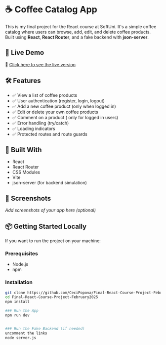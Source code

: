 # ☕ Coffee Catalog App

This is my final project for the React course at SoftUni. It's a simple coffee catalog where users can browse, add, edit, and delete coffee products. Built using **React**, **React Router**, and a fake backend with **json-server**.

## 🚀 Live Demo

🔗 [Click here to see the live version]( https://final-react-course-project-february2025.vercel.app/
)

## 🛠️ Features

- ✅ View a list of coffee products
- ✅ User authentication (register, login, logout)
- ✅ Add a new coffee product (only when logged in)
- ✅ Edit or delete your own coffee products
- ✅ Comment on a product ( only for logged in users)
- ✅ Error handling (try/catch)
- ✅ Loading indicators
- ✅ Protected routes and route guards

## 🧰 Built With

- React
- React Router
- CSS Modules
- Vite
- json-server (for backend simulation)

## 📸 Screenshots

_Add screenshots of your app here (optional)_

## 📦 Getting Started Locally

If you want to run the project on your machine:

### Prerequisites

- Node.js
- npm

### Installation

```bash
git clone https://github.com/CeciPopova/Final-React-Course-Project-February2025.git
cd Final-React-Course-Project-February2025
npm install

### Run the App
npm run dev


### Run the Fake Backend (if needed)
uncomment the links
node server.js
